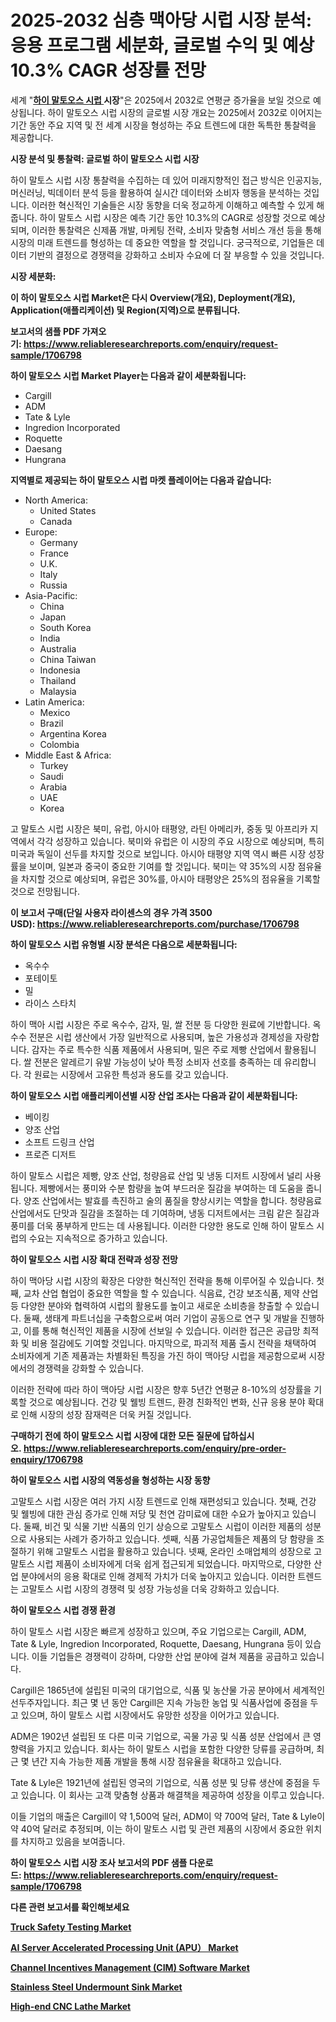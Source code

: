 <p><h1>2025-2032 심층 맥아당 시럽 시장 분석: 응용 프로그램 세분화, 글로벌 수익 및 예상 10.3% CAGR 성장률 전망</h1></p><p>세계 "<strong><a href="https://www.reliableresearchreports.com/high-maltose-syrup-r1706798?utm_campaign=105&utm_medium=8&utm_source=Github&utm_content=ia&utm_term=13032025&utm_id=high-maltose-syrup">하이 말토오스 시럽&nbsp;</a></strong><strong>시장</strong>"은 2025에서 2032로 연평균 증가율을 보일 것으로 예상됩니다. 하이 말토오스 시럽 시장의 글로벌 시장 개요는 2025에서 2032로 이어지는 기간 동안 주요 지역 및 전 세계 시장을 형성하는 주요 트렌드에 대한 독특한 통찰력을 제공합니다.</p>
<p><strong>시장 분석 및 통찰력: 글로벌 하이 말토오스 시럽 시장</strong></p>
<p><p>하이 말토스 시럽 시장 통찰력을 수집하는 데 있어 미래지향적인 접근 방식은 인공지능, 머신러닝, 빅데이터 분석 등을 활용하여 실시간 데이터와 소비자 행동을 분석하는 것입니다. 이러한 혁신적인 기술들은 시장 동향을 더욱 정교하게 이해하고 예측할 수 있게 해줍니다. 하이 말토스 시럽 시장은 예측 기간 동안 10.3%의 CAGR로 성장할 것으로 예상되며, 이러한 통찰력은 신제품 개발, 마케팅 전략, 소비자 맞춤형 서비스 개선 등을 통해 시장의 미래 트렌드를 형성하는 데 중요한 역할을 할 것입니다. 궁극적으로, 기업들은 데이터 기반의 결정으로 경쟁력을 강화하고 소비자 수요에 더 잘 부응할 수 있을 것입니다.</p><a href="%7CAUTHORITHY_DOMAIN_URL%7C?utm_campaign=105&utm_medium=8&utm_source=Github&utm_content=ia&utm_term=13032025&utm_id=high-maltose-syrup"></a></p>
<p><strong>시장 세분화:</strong></p>
<p><strong>이 하이 말토오스 시럽 Market은 다시 Overview(개요), Deployment(개요), Application(애플리케이션) 및 Region(지역)으로 분류됩니다.</strong></p>
<p><strong>보고서의 샘플 PDF 가져오기:&nbsp;<a href="https://www.reliableresearchreports.com/enquiry/request-sample/1706798?utm_campaign=105&utm_medium=8&utm_source=Github&utm_content=ia&utm_term=13032025&utm_id=high-maltose-syrup">https://www.reliableresearchreports.com/enquiry/request-sample/1706798</a></strong><strong></strong></p>
<p><strong>하이 말토오스 시럽 Market Player는 다음과 같이 세분화됩니다:</strong></p>
<p><ul><li>Cargill</li><li>ADM</li><li>Tate & Lyle</li><li>Ingredion Incorporated</li><li>Roquette</li><li>Daesang</li><li>Hungrana</li></ul></p>
<p><strong>지역별로 제공되는 하이 말토오스 시럽 마켓 플레이어는 다음과 같습니다:</strong></p>
<p><ul>
    <li>
        North America:
        <ul>
            <li>United States</li>
            <li>Canada</li>
        </ul>
    </li>
    <li>
        Europe:
        <ul>
            <li>Germany</li>
            <li>France</li>
            <li>U.K.</li>
            <li>Italy</li>
            <li>Russia</li>
        </ul>
    </li>
    <li>
        Asia-Pacific:
        <ul>
            <li>China</li>
            <li>Japan</li>
            <li>South Korea</li>
            <li>India</li>
            <li>Australia</li>
            <li>China Taiwan</li>
            <li>Indonesia</li>
            <li>Thailand</li>
            <li>Malaysia</li>
        </ul>
    </li>
    <li>
        Latin America:
        <ul>
            <li>Mexico</li>
            <li>Brazil</li>
            <li>Argentina Korea</li>
            <li>Colombia</li>
        </ul>
    </li>
    <li>
        Middle East & Africa:
        <ul>
            <li>Turkey</li>
            <li>Saudi</li>
            <li>Arabia</li>
            <li>UAE</li>
            <li>Korea</li>
        </ul>
    </li>
    </ul></p>
<p><p>고 말토스 시럽 시장은 북미, 유럽, 아시아 태평양, 라틴 아메리카, 중동 및 아프리카 지역에서 각각 성장하고 있습니다. 북미와 유럽은 이 시장의 주요 시장으로 예상되며, 특히 미국과 독일이 선두를 차지할 것으로 보입니다. 아시아 태평양 지역 역시 빠른 시장 성장률을 보이며, 일본과 중국이 중요한 기여를 할 것입니다. 북미는 약 35%의 시장 점유율을 차지할 것으로 예상되며, 유럽은 30%를, 아시아 태평양은 25%의 점유율을 기록할 것으로 전망됩니다. </p></p>
<p><strong>이 보고서 구매(단일 사용자 라이센스의 경우 가격 3500 USD):&nbsp;<a href="https://www.reliableresearchreports.com/purchase/1706798?utm_campaign=105&utm_medium=8&utm_source=Github&utm_content=ia&utm_term=13032025&utm_id=high-maltose-syrup">https://www.reliableresearchreports.com/purchase/1706798</a></strong></p>
<p><strong>하이 말토오스 시럽 유형별 시장 분석은 다음으로 세분화됩니다:</strong></p>
<p><ul><li>옥수수</li><li>포테이토</li><li>밀</li><li>라이스 스타치</li></ul></p>
<p><p>하이 맥아 시럽 시장은 주로 옥수수, 감자, 밀, 쌀 전분 등 다양한 원료에 기반합니다. 옥수수 전분은 시럽 생산에서 가장 일반적으로 사용되며, 높은 가용성과 경제성을 자랑합니다. 감자는 주로 특수한 식품 제품에서 사용되며, 밀은 주로 제빵 산업에서 활용됩니다. 쌀 전분은 알레르기 유발 가능성이 낮아 특정 소비자 선호를 충족하는 데 유리합니다. 각 원료는 시장에서 고유한 특성과 용도를 갖고 있습니다.</p></p>
<p><strong>하이 말토오스 시럽 애플리케이션별 시장 산업 조사는 다음과 같이 세분화됩니다:</strong></p>
<p><ul><li>베이킹</li><li>양조 산업</li><li>소프트 드링크 산업</li><li>프로즌 디저트</li></ul></p>
<p><p>하이 말토스 시럽은 제빵, 양조 산업, 청량음료 산업 및 냉동 디저트 시장에서 널리 사용됩니다. 제빵에서는 풍미와 수분 함량을 높여 부드러운 질감을 부여하는 데 도움을 줍니다. 양조 산업에서는 발효를 촉진하고 술의 품질을 향상시키는 역할을 합니다. 청량음료 산업에서도 단맛과 질감을 조절하는 데 기여하며, 냉동 디저트에서는 크림 같은 질감과 풍미를 더욱 풍부하게 만드는 데 사용됩니다. 이러한 다양한 용도로 인해 하이 말토스 시럽의 수요는 지속적으로 증가하고 있습니다.</p></p>
<p><strong>하이 말토오스 시럽 시장 확대 전략과 성장 전망</strong></p>
<p><p>하이 맥아당 시럽 시장의 확장은 다양한 혁신적인 전략을 통해 이루어질 수 있습니다. 첫째, 교차 산업 협업이 중요한 역할을 할 수 있습니다. 식음료, 건강 보조식품, 제약 산업 등 다양한 분야와 협력하여 시럽의 활용도를 높이고 새로운 소비층을 창출할 수 있습니다. 둘째, 생태계 파트너십을 구축함으로써 여러 기업이 공동으로 연구 및 개발을 진행하고, 이를 통해 혁신적인 제품을 시장에 선보일 수 있습니다. 이러한 접근은 공급망 최적화 및 비용 절감에도 기여할 것입니다. 마지막으로, 파괴적 제품 출시 전략을 채택하여 소비자에게 기존 제품과는 차별화된 특징을 가진 하이 맥아당 시럽을 제공함으로써 시장에서의 경쟁력을 강화할 수 있습니다. </p><p>이러한 전략에 따라 하이 맥아당 시럽 시장은 향후 5년간 연평균 8-10%의 성장률을 기록할 것으로 예상됩니다. 건강 및 웰빙 트렌드, 환경 친화적인 변화, 신규 응용 분야 확대로 인해 시장의 성장 잠재력은 더욱 커질 것입니다.</p></p>
<p><strong>구매하기 전에 하이 말토오스 시럽 시장에 대한 모든 질문에 답하십시오.&nbsp;<a href="https://www.reliableresearchreports.com/enquiry/pre-order-enquiry/1706798?utm_campaign=105&utm_medium=8&utm_source=Github&utm_content=ia&utm_term=13032025&utm_id=high-maltose-syrup">https://www.reliableresearchreports.com/enquiry/pre-order-enquiry/1706798</a></strong><strong></strong></p>
<p><strong>하이 말토오스 시럽 시장의 역동성을 형성하는 시장 동향</strong></p>
<p><p>고말토스 시럽 시장은 여러 가지 시장 트렌드로 인해 재편성되고 있습니다. 첫째, 건강 및 웰빙에 대한 관심 증가로 인해 저당 및 천연 감미료에 대한 수요가 높아지고 있습니다. 둘째, 비건 및 식물 기반 식품의 인기 상승으로 고말토스 시럽이 이러한 제품의 성분으로 사용되는 사례가 증가하고 있습니다. 셋째, 식품 가공업체들은 제품의 당 함량을 조절하기 위해 고말토스 시럽을 활용하고 있습니다. 넷째, 온라인 소매업체의 성장으로 고말토스 시럽 제품이 소비자에게 더욱 쉽게 접근되게 되었습니다. 마지막으로, 다양한 산업 분야에서의 응용 확대로 인해 경제적 가치가 더욱 높아지고 있습니다. 이러한 트렌드는 고말토스 시럽 시장의 경쟁력 및 성장 가능성을 더욱 강화하고 있습니다.</p></p>
<p><strong>하이 말토오스 시럽 경쟁 환경</strong></p>
<p><p>하이 말토스 시럽 시장은 빠르게 성장하고 있으며, 주요 기업으로는 Cargill, ADM, Tate & Lyle, Ingredion Incorporated, Roquette, Daesang, Hungrana 등이 있습니다. 이들 기업들은 경쟁력이 강하며, 다양한 산업 분야에 걸쳐 제품을 공급하고 있습니다.</p><p>Cargill은 1865년에 설립된 미국의 대기업으로, 식품 및 농산물 가공 분야에서 세계적인 선두주자입니다. 최근 몇 년 동안 Cargill은 지속 가능한 농업 및 식품사업에 중점을 두고 있으며, 하이 말토스 시럽 시장에서도 유망한 성장을 이어가고 있습니다.</p><p>ADM은 1902년 설립된 또 다른 미국 기업으로, 곡물 가공 및 식품 성분 산업에서 큰 영향력을 가지고 있습니다. 회사는 하이 말토스 시럽을 포함한 다양한 당류를 공급하며, 최근 몇 년간 지속 가능한 제품 개발을 통해 시장 점유율을 확대하고 있습니다.</p><p>Tate & Lyle은 1921년에 설립된 영국의 기업으로, 식품 성분 및 당류 생산에 중점을 두고 있습니다. 이 회사는 고객 맞춤형 상품과 해결책을 제공하여 성장을 이루고 있습니다.</p><p>이들 기업의 매출은 Cargill이 약 1,500억 달러, ADM이 약 700억 달러, Tate & Lyle이 약 40억 달러로 추정되며, 이는 하이 말토스 시럽 및 관련 제품의 시장에서 중요한 위치를 차지하고 있음을 보여줍니다.</p></p>
<p><strong>하이 말토오스 시럽 시장 조사 보고서의 PDF 샘플 다운로드:&nbsp;<a href="https://www.reliableresearchreports.com/enquiry/request-sample/1706798?utm_campaign=105&utm_medium=8&utm_source=Github&utm_content=ia&utm_term=13032025&utm_id=high-maltose-syrup">https://www.reliableresearchreports.com/enquiry/request-sample/1706798</a></strong></p>
<p><strong></strong></p>
<p><strong></strong></p>
<p><strong></strong></p>
<p><strong></strong></p>
<p><strong>다른 관련 보고서를 확인해보세요</strong></p>
<p><strong><p><a href="https://github.com/zakkistuey/Market-Research-Report-List-1/blob/main/truck-safety-testing-market.md?utm_campaign=105&utm_medium=8&utm_source=Github&utm_content=ia&utm_term=13032025&utm_id=high-maltose-syrup">Truck Safety Testing Market</a></p><p><a href="https://github.com/dmitriyvo6rog/Market-Research-Report-List-1/blob/main/ai-server-accelerated-processing-unit-apu-market.md?utm_campaign=105&utm_medium=8&utm_source=Github&utm_content=ia&utm_term=13032025&utm_id=high-maltose-syrup">AI Server Accelerated Processing Unit (APU） Market</a></p><p><a href="https://github.com/pilukypalis/Market-Research-Report-List-1/blob/main/channel-incentives-management-cim-software-market.md?utm_campaign=105&utm_medium=8&utm_source=Github&utm_content=ia&utm_term=13032025&utm_id=high-maltose-syrup">Channel Incentives Management (CIM) Software Market</a></p><p><a href="https://github.com/reahmmunises/Market-Research-Report-List-1/blob/main/stainless-steel-undermount-sink-market.md?utm_campaign=105&utm_medium=8&utm_source=Github&utm_content=ia&utm_term=13032025&utm_id=high-maltose-syrup">Stainless Steel Undermount Sink Market</a></p><p><a href="https://github.com/jugutstam/Market-Research-Report-List-1/blob/main/high-end-cnc-lathe-market.md?utm_campaign=105&utm_medium=8&utm_source=Github&utm_content=ia&utm_term=13032025&utm_id=high-maltose-syrup">High-end CNC Lathe Market</a></p></strong></p>